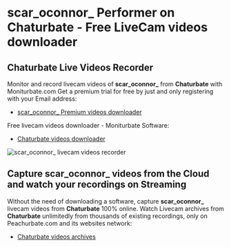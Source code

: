 # scar_oconnor_ Performer on Chaturbate - Free LiveCam videos downloader

## Chaturbate Live Videos Recorder

Monitor and record livecam videos of **scar_oconnor_** from **Chaturbate** with Moniturbate.com
Get a premium trial for free by just and only registering with your Email address:
* [scar_oconnor_ Premium videos downloader](https://moniturbate.com/request-demo-licence-key.html)

Free livecam videos downloader - Moniturbate Software:
* [Chaturbate videos downloader](https://moniturbate.com/moniturbate-download-software.html)

![scar_oconnor_ livecam videos recorder](https://peachurnet.com/templates/moniturbate-software.png)


## Capture scar_oconnor_ videos from the Cloud and watch your recordings on Streaming

Without the need of downloading a software, capture **scar_oconnor_** livecam videos from **Chaturbate** 100% online.
Watch Livecam archives from **Chaturbate** unlimitedly from thousands of existing recordings, only on Peachurbate.com and its websites network:
* [Chaturbate videos archives](https://peachurnet.com/)